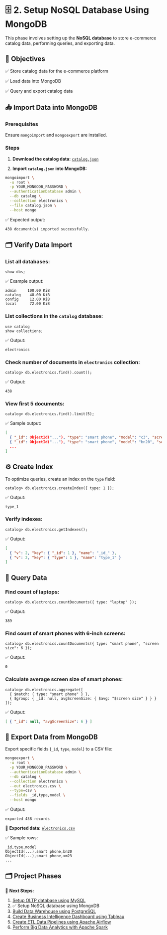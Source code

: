 # 🗄️ **2. Setup NoSQL Database Using MongoDB**

This phase involves setting up the **NoSQL database** to store e-commerce catalog data, performing queries, and exporting data.



## 🎯 **Objectives**

✅ Store catalog data for the e-commerce platform

✅ Load data into MongoDB

✅ Query and export catalog data



## 📥 **Import Data into MongoDB**

### **Prerequisites**

Ensure `mongoimport` and `mongoexport` are installed.

### **Steps**

1. **Download the catalog data:**
   [`catalog.json`](https://cf-courses-data.s3.us.cloud-object-storage.appdomain.cloud/IBM-DB0321EN-SkillsNetwork/nosql/catalog.json)

2. **Import `catalog.json` into MongoDB:**

```bash
mongoimport \
  -u root \
  -p YOUR_MONGODB_PASSWORD \
  --authenticationDatabase admin \
  --db catalog \
  --collection electronics \
  --file catalog.json \
  --host mongo
```

✅ Expected output:

```
438 document(s) imported successfully.
```



## 🗂️ **Verify Data Import**

### **List all databases:**

```mongodb
show dbs;
```

✅ Example output:

```
admin     100.00 KiB
catalog    48.00 KiB
config     12.00 KiB
local      72.00 KiB
```

### **List collections in the `catalog` database:**

```mongodb
use catalog
show collections;
```

✅ Output:

```
electronics
```

### **Check number of documents in `electronics` collection:**

```mongodb
catalog> db.electronics.find().count();
```

✅ Output:

```
438
```

### **View first 5 documents:**

```mongodb
catalog> db.electronics.find().limit(5);
```

✅ Sample output:

```json
[
  { "_id": ObjectId("..."), "type": "smart phone", "model": "c3", "screen size": 6 },
  { "_id": ObjectId("..."), "type": "smart phone", "model": "bn20", "screen size": 6 },
  ...
]
```



## ⚙️ **Create Index**

To optimize queries, create an index on the `type` field:

```mongodb
catalog> db.electronics.createIndex({ type: 1 });
```

✅ Output:

```
type_1
```

### **Verify indexes:**

```mongodb
catalog> db.electronics.getIndexes();
```

✅ Output:

```json
[
  { "v": 2, "key": { "_id": 1 }, "name": "_id_" },
  { "v": 2, "key": { "type": 1 }, "name": "type_1" }
]
```



## 🔎 **Query Data**

### **Find count of laptops:**

```mongodb
catalog> db.electronics.countDocuments({ type: "laptop" });
```

✅ Output:

```
389
```



### **Find count of smart phones with 6-inch screens:**

```mongodb
catalog> db.electronics.countDocuments({ type: "smart phone", "screen size": 6 });
```

✅ Output:

```
0
```



### **Calculate average screen size of smart phones:**

```mongodb
catalog> db.electronics.aggregate([
  { $match: { type: "smart phone" } },
  { $group: { _id: null, avgScreenSize: { $avg: "$screen size" } } }
]);
```

✅ Output:

```json
[ { "_id": null, "avgScreenSize": 6 } ]
```



## 💾 **Export Data from MongoDB**

Export specific fields (`_id`, `type`, `model`) to a CSV file:

```bash
mongoexport \
  -u root \
  -p YOUR_MONGODB_PASSWORD \
  --authenticationDatabase admin \
  --db catalog \
  --collection electronics \
  --out electronics.csv \
  --type=csv \
  --fields _id,type,model \
  --host mongo
```

✅ Output:

```
exported 438 records
```

🔗 **Exported data:** [`electronics.csv`](../02_nosql/data/electronics.csv)

✅ Sample rows:

```
_id,type,model
ObjectId(...),smart phone,bn20
ObjectId(...),smart phone,xm23
...
```



## 🗂️ **Project Phases**

🔗 **Next Steps:**

1. [Setup OLTP database using MySQL](../01_oltp/01_oltp.md)
2. ✅ Setup NoSQL database using MongoDB
3. [Build Data Warehouse using PostgreSQL](../03_dwh/03_dwh.md)
4. [Create Business Intelligence Dashboard using Tableau](../04_analytics/04_analytics.md)
5. [Create ETL Data Pipelines using Apache Airflow](../05_etl/05_etl.md)
6. [Perform Big Data Analytics with Apache Spark](../06_spark/06_spark.md)

